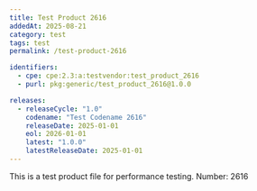 ```yaml
---
title: Test Product 2616
addedAt: 2025-08-21
category: test
tags: test
permalink: /test-product-2616

identifiers:
  - cpe: cpe:2.3:a:testvendor:test_product_2616
  - purl: pkg:generic/test_product_2616@1.0.0

releases:
  - releaseCycle: "1.0"
    codename: "Test Codename 2616"
    releaseDate: 2025-01-01
    eol: 2026-01-01
    latest: "1.0.0"
    latestReleaseDate: 2025-01-01
---
```


This is a test product file for performance testing. Number: 2616
